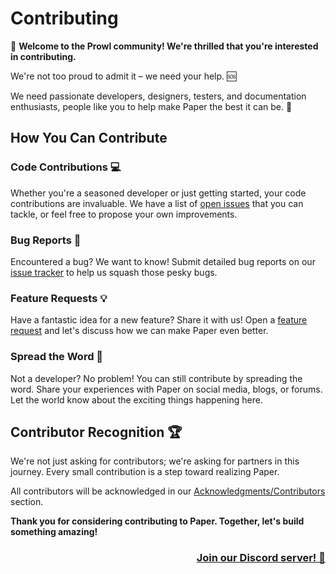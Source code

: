 # Contributing

🚀 **Welcome to the Prowl community! We're thrilled that you're interested in contributing.**

We're not too proud to admit it – we need your help. 🆘

We need passionate developers, designers, testers, and documentation enthusiasts, people like you to help make Paper the best it can be. 💪

## How You Can Contribute

### Code Contributions 💻

Whether you're a seasoned developer or just getting started, your code contributions are invaluable. We have a list of [open issues](https://github.com/prowlengine/paper/issues) that you can tackle, or feel free to propose your own improvements.

### Bug Reports 🐛

Encountered a bug? We want to know! Submit detailed bug reports on our [issue tracker](https://github.com/prowlengine/paper/issues) to help us squash those pesky bugs.

### Feature Requests 💡

Have a fantastic idea for a new feature? Share it with us! Open a [feature request](https://github.com/prowlengine/paper/issues) and let's discuss how we can make Paper even better.

### Spread the Word 📣

Not a developer? No problem! You can still contribute by spreading the word. Share your experiences with Paper on social media, blogs, or forums. Let the world know about the exciting things happening here.

## Contributor Recognition 🏆

We're not just asking for contributors; we're asking for partners in this journey. Every small contribution is a step toward realizing Paper.

All contributors will be acknowledged in our [Acknowledgments/Contributors](//README.md#contributors-) section.

**Thank you for considering contributing to Paper. Together, let's build something amazing!**
### [<p align="right">Join our Discord server! 🎉</p>](https://discord.gg/BqnJ9Rn4sn)
